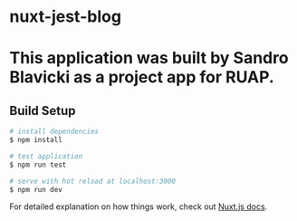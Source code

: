 # nuxt-jest-blog

# This application was built by Sandro Blavicki as a project app for RUAP.


## Build Setup

```bash
# install dependencies
$ npm install

# test application
$ npm run test

# serve with hot reload at localhost:3000
$ npm run dev
```

For detailed explanation on how things work, check out [Nuxt.js docs](https://nuxtjs.org).
